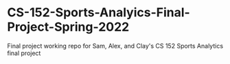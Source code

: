 # CS-152-Sports-Analyics-Final-Project-Spring-2022
Final project working repo for Sam, Alex, and Clay's CS 152 Sports Analytics final project
